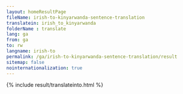 ```yaml
---
layout: homeResultPage
fileName: irish-to-kinyarwanda-sentence-translation
translatein: irish_to_kinyarwanda
folderName : translate
lang: ga
from: ga
to: rw
langname: irish-to
permalink: /ga/irish-to-kinyarwanda-sentence-translation/result
sitemap: false
nointernationalization: true
---
```

{% include result/translateinto.html %}

<script src="/js/result/translation.js" data-foldername="{{page.folderName}}" data-lang="{{page.lang}}"></script>
